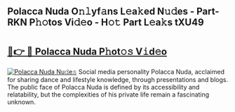 ## Polacca Nuda O𝚗𝚕yf𝚊ns L𝚎a𝚔ed N𝚞𝚍es - Part-RKN P𝚑𝚘tos Vi𝚍𝚎o - H𝚘𝚝 Part L𝚎a𝚔s tXU49

# <h2><a href="http://kf14zc.oniu.top/?m=Polacca+Nuda">🔗👉 🔴 Polacca Nuda P𝚑ot𝚘𝚜 V𝚒d𝚎o</a></h2>

[![Polacca Nuda Nu𝚍e𝚜](https://i.imgur.com/0qMVB7G.gif)](http://kf14zc.oniu.top/?m=Polacca+Nuda)
Social media personality Polacca Nuda, acclaimed for sharing dance and lifestyle knowledge, through presentations and blogs. The public face of Polacca Nuda is defined by its accessibility and relatability, but the complexities of his private life remain a fascinating unknown.  
